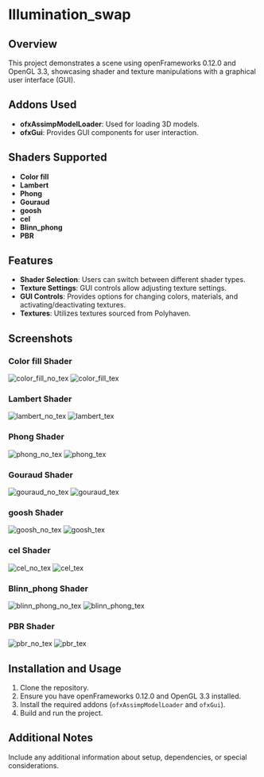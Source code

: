 # Illumination_swap

## Overview
This project demonstrates a scene using openFrameworks 0.12.0 and OpenGL 3.3, showcasing shader and texture manipulations with a graphical user interface (GUI).

## Addons Used
- **ofxAssimpModelLoader**: Used for loading 3D models.
- **ofxGui**: Provides GUI components for user interaction.

## Shaders Supported
- **Color fill**
- **Lambert**
- **Phong**
- **Gouraud**
- **goosh**
- **cel**
- **Blinn_phong**
- **PBR**

## Features
- **Shader Selection**: Users can switch between different shader types.
- **Texture Settings**: GUI controls allow adjusting texture settings.
- **GUI Controls**: Provides options for changing colors, materials, and activating/deactivating textures.
- **Textures**: Utilizes textures sourced from Polyhaven.

## Screenshots

### Color fill Shader
![color_fill_no_tex](bin/data/screenshots/color_fill_no_tex.png)
![color_fill_tex](bin/data/screenshots/color_fill_tex.png)

### Lambert Shader
![lambert_no_tex](bin/data/screenshots/lambert_no_tex.png)
![lambert_tex](bin/data/screenshots/lambert_tex.png)

### Phong Shader
![phong_no_tex](bin/data/screenshots/phong_no_tex.png)
![phong_tex](bin/data/screenshots/phong_tex.png)

### Gouraud Shader
![gouraud_no_tex](bin/data/screenshots/gouraud_no_tex.png)
![gouraud_tex](bin/data/screenshots/gouraud_tex.png)

### goosh Shader
![goosh_no_tex](bin/data/screenshots/goosh_no_tex.png)
![goosh_tex](bin/data/screenshots/goosh_tex.png)

### cel Shader
![cel_no_tex](bin/data/screenshots/cel_no_tex.png)
![cel_tex](bin/data/screenshots/cel_tex.png)

### Blinn_phong Shader
![blinn_phong_no_tex](bin/data/screenshots/blinn_phong_no_tex.png)
![blinn_phong_tex](bin/data/screenshots/blinn_phong_tex.png)

### PBR Shader
![pbr_no_tex](bin/data/screenshots/pbr_no_tex.png)
![pbr_tex](bin/data/screenshots/pbr_tex.png)

## Installation and Usage
1. Clone the repository.
2. Ensure you have openFrameworks 0.12.0 and OpenGL 3.3 installed.
3. Install the required addons (`ofxAssimpModelLoader` and `ofxGui`).
4. Build and run the project.

## Additional Notes
Include any additional information about setup, dependencies, or special considerations.
